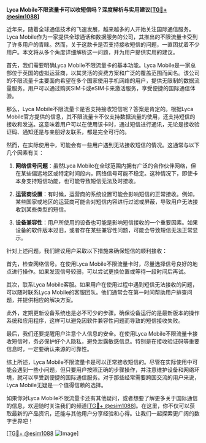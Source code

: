 **Lyca Mobile不限流量卡可以收短信吗？深度解析与实用建议[[TG💪+ @esim1088](https://t.me/s/esim1088)]**

近年来，随着全球通信技术的飞速发展，越来越多的人开始关注国际通信服务。Lyca Mobile作为一家提供全球通话和数据服务的公司，其推出的不限流量卡受到了许多用户的青睐。然而，关于这款卡是否支持接收短信的问题，一直困扰着不少用户。本文将从多个角度详细解析这一问题，并为用户提供实用的建议。

首先，我们需要明确Lyca Mobile不限流量卡的基本功能。Lyca Mobile是一家总部位于英国的虚拟运营商，以其灵活的资费方案和广泛的覆盖范围而闻名。该公司的不限流量卡主要面向希望在多个国家使用手机网络的用户，提供无限制的数据流量服务。用户可以通过购买SIM卡或eSIM卡来激活服务，享受便捷的国际通信体验。

那么，Lyca Mobile不限流量卡是否支持接收短信呢？答案是肯定的。根据Lyca Mobile官方提供的信息，其不限流量卡不仅支持数据流量的使用，还支持短信的接收和发送。这意味着用户可以在使用该卡时，通过短信进行通讯，无论是接收验证码、通知还是与亲朋好友联系，都是完全可行的。

然而，在实际使用中，可能会有一些用户遇到无法接收短信的情况。这通常与以下几个因素有关：

1. **网络信号问题**：虽然Lyca Mobile在全球范围内拥有广泛的合作伙伴网络，但在某些偏远地区或特定时间段内，网络信号可能不稳定。这种情况下，即使卡本身支持短信功能，也可能导致短信无法及时接收。

2. **运营商设置**：有时候，运营商的系统设置可能会影响短信的正常接收。例如，某些国家或地区的运营商可能会对短信内容进行过滤或屏蔽，导致用户无法接收到某些类型的短信。

3. **设备兼容性**：用户所使用的设备也可能是影响短信接收的一个重要因素。如果设备的软件版本过旧，或者存在某些兼容性问题，可能会导致短信无法正常显示。

针对上述问题，我们建议用户采取以下措施来确保短信的顺利接收：

首先，检查网络信号。在使用Lyca Mobile不限流量卡时，尽量选择信号良好的地点进行操作。如果发现信号较弱，可以尝试更换位置或等待一段时间后再试。

其次，联系Lyca Mobile客服。如果用户在使用过程中遇到短信无法接收的问题，可以随时联系Lyca Mobile的客服团队。他们通常会在第一时间帮助用户排查问题，并提供相应的解决方案。

此外，定期更新设备系统也是必不可少的步骤。确保设备运行的是最新版本的操作系统和应用程序，这样可以避免因软件兼容性问题而导致的短信接收失败。

最后，我们还要提醒用户注意个人信息的安全。在使用Lyca Mobile不限流量卡接收短信时，务必保护好个人隐私，避免泄露敏感信息。特别是在接收验证码等重要信息时，一定要确认来源的可靠性。

综上所述，Lyca Mobile不限流量卡是可以正常接收短信的。尽管在实际使用中可能会遇到一些小问题，但只要用户按照正确的步骤操作，并注意维护设备和网络环境，就可以享受到便捷的国际通信服务。对于那些经常需要跨国交流的用户来说，Lyca Mobile无疑是一个值得信赖的选择。

如果你对Lyca Mobile不限流量卡还有其他疑问，或者想要了解更多关于国际通信的信息，欢迎随时关注我们的频道[[TG💪+ @esim1088](https://t.me/s/esim1088)]。在这里，你不仅可以获取最新的产品资讯，还能与其他用户分享经验和心得。让我们一起探索更广阔的数字世界吧！

[[TG💪+ @esim1088](https://t.me/s/esim1088) ![Image](https://i.postimg.cc/4NQfJmqS/Snipaste-2025-05-13-00-14-12.png)]